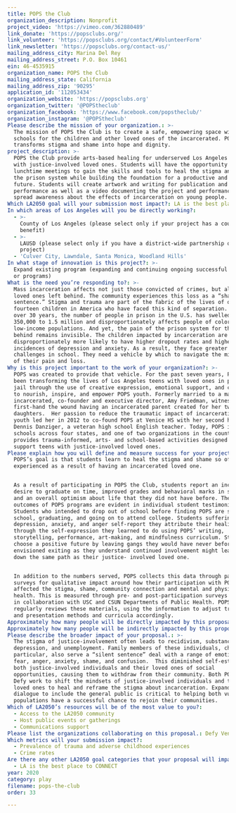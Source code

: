 ```yaml
---
title: POPS the Club
organization_description: Nonprofit
project_video: 'https://vimeo.com/362880489'
link_donate: 'https://popsclubs.org/'
link_volunteer: 'https://popsclubs.org/contact/#VolunteerForm'
link_newsletter: 'https://popsclubs.org/contact-us/'
mailing_address_city: Marina Del Rey
mailing_address_street: P.O. Box 10461
ein: 46-4535915
organization_name: POPS the Club
mailing_address_state: California
mailing_address_zip: '90295'
application_id: '112053434'
organization_website: 'https://popsclubs.org'
organization_twitter: '@POPStheclub'
organization_facebook: 'https://www.facebook.com/popstheclub/'
organization_instagram: '@POPStheclub'
Please describe the mission of your organization.: >-
  The mission of POPS the Club is to create a safe, empowering space within high
  schools for the children and other loved ones of the incarcerated. POPS
  transforms stigma and shame into hope and dignity. 
project_description: >-
  POPS the Club provide arts-based healing for underserved Los Angeles youth
  with justice-involved loved ones. Students will have the opportunity during
  lunchtime meetings to gain the skills and tools to heal the stigma and pain of
  the prison system while building the foundation for a productive and positive
  future. Students will create artwork and writing for publication and
  performance as well as a video documenting the project and performances to
  spread awareness about the effects of incarceration on young people.
Which LA2050 goal will your submission most impact?: LA is the best place to PLAY
In which areas of Los Angeles will you be directly working?:
  - >-
    County of Los Angeles (please select only if your project has a countywide
    benefit)
  - >-
    LAUSD (please select only if you have a district-wide partnership or
    project)
  - 'Culver City, Lawndale, Santa Monica, Woodland Hills'
In what stage of innovation is this project?: >-
  Expand existing program (expanding and continuing ongoing successful projects
  or programs)
What is the need you’re responding to?: >-
  Mass incarceration affects not just those convicted of crimes, but also their
  loved ones left behind. The community experiences this loss as a “shared
  sentence.” Stigma and trauma are part of the fabric of the lives of one in
  fourteen children in America who have faced this kind of separation. In just
  over 30 years, the number of people in prison in the U.S. has swelled from
  350,000 to 1.5 million and disproportionately affects people of color and
  low-income populations. And yet, the pain of the prison system for those left
  behind remains invisible. The children impacted by incarceration are
  disproportionately more likely to have higher dropout rates and higher
  incidences of depression and anxiety. As a result, they face greater
  challenges in school. They need a vehicle by which to navigate the minefield
  of their pain and loss.
Why is this project important to the work of your organization?: >-
  POPS was created to provide that vehicle. For the past seven years, POPS has
  been transforming the lives of Los Angeles teens with loved ones in prison or
  jail through the use of creative expression, emotional support, and community
  to nourish, inspire, and empower POPS youth. Formerly married to a man who was
  incarcerated, co-founder and executive director, Amy Friedman, witnessed
  first-hand the wound having an incarcerated parent created for her two
  daughters.  Her passion to reduce the traumatic impact of incarceration on
  youth led her in 2012 to co-found POPS at Venice HS with her second husband,
  Dennis Danziger, a veteran high school English teacher. Today, POPS is in 15
  schools across four states, and one of two organizations in the country that
  provides trauma-informed, arts- and school-based activities designed to
  support teens with justice-involved loved ones. 
Please explain how you will define and measure success for your project.: >
  POPS’s goal is that students learn to heal the stigma and shame so often
  experienced as a result of having an incarcerated loved one.  


  As a result of participating in POPS the Club, students report an increased
  desire to graduate on time, improved grades and behavioral marks in school,
  and an overall optimism about life that they did not have before. The best
  outcomes of POPS programs are evident in individual student testimonials.
  Students who intended to drop out of school before finding POPS are staying in
  school, graduating, and going on to attend college. Students suffering deep
  depression, anxiety, and anger self-report they attribute their healing
  through the self-expression they learned to do using POPS’ writing,
  storytelling, performance, art-making, and mindfulness curriculum. Students
  choose a positive future by leaving gangs they would have never before
  envisioned exiting as they understand continued involvement might lead them
  down the same path as their justice- involved loved one.


  In addition to the numbers served, POPS collects this data through participant
  surveys for qualitative impact around how their participation with POPS has
  affected the stigma, shame, community connection and mental and physical
  health. This is measured through pre- and post-participation surveys designed
  in collaboration with USC and CSUN Departments of Public Health. POPS
  regularly reviews these materials, using the information to adjust training
  and presentation methods and curricula accordingly. 
Approximately how many people will be directly impacted by this proposal?: '240'
Approximately how many people will be indirectly impacted by this proposal?: '2100'
Please describe the broader impact of your proposal.: >-
  The stigma of justice-involvement often leads to recidivism, substance abuse,
  depression, and unemployment. Family members of these individuals, children in
  particular, also serve a “silent sentence” deal with a range of emotions –
  fear, anger, anxiety, shame, and confusion.  This diminished self-esteem robs
  both justice-involved individuals and their loved ones of social
  opportunities, causing them to withdraw from their community. Both POPS and
  Defy work to shift the mindsets of justice-involved individuals and their
  loved ones to heal and reframe the stigma about incarceration. Expanding this
  dialogue to include the general public is critical to helping both vulnerable
  populations have a successful chance to rejoin their communities.
Which of LA2050’s resources will be of the most value to you?:
  - Access to the LA2050 community
  - Host public events or gatherings
  - Communications support
Please list the organizations collaborating on this proposal.: Defy Ventures
Which metrics will your submission impact?:
  - Prevalence of trauma and adverse childhood experiences
  - Crime rates
Are there any other LA2050 goal categories that your proposal will impact?:
  - LA is the best place to CONNECT
year: 2020
category: play
filename: pops-the-club
order: 33

---
```

